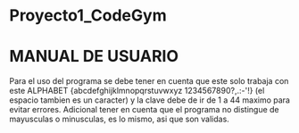 # Proyecto1_CodeGym

# MANUAL DE USUARIO

Para el uso del programa se debe tener en cuenta que este solo trabaja con este ALPHABET {abcdefghijklmnopqrstuvwxyz 1234567890?,.:-'!} (el espacio tambien es un caracter) y la clave debe de ir de 1 a 44 maximo para evitar errores. Adicional tener en cuenta que el programa no distingue de mayusculas o minusculas, es lo mismo, asi que son validas.
